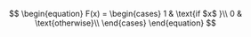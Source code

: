 $$
\begin{equation}
  F(x) =
    \begin{cases}
      1 & \text{if $x$ }\\
      0 & \text{otherwise}\\
    \end{cases}       
\end{equation}
$$